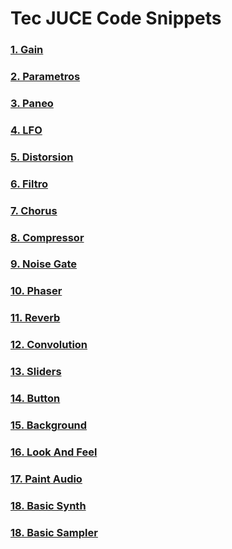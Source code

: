 # Tec JUCE Code Snippets

### [1. Gain](Gain.h)

### [2. Parametros](Parametros.h)

### [3. Paneo](Paneo.h)

### [4. LFO](LFO.h)

### [5. Distorsion](Distorsion.h)

### [6. Filtro](Filtro.h)

### [7. Chorus](Chorus.h)

### [8. Compressor](Compressor.h)

### [9. Noise Gate](NoiseGate.h)

### [10. Phaser](Phaser.h)

### [11. Reverb](Reverb.h)

### [12. Convolution](Convolution.h)

### [13. Sliders](Sliders.h)

### [14. Button](Button.h)

### [15. Background](Background.h)

### [16. Look And Feel](LookAndFeel.h)

### [17. Paint Audio](PaintAudio.h)

### [18. Basic Synth](BasicSynth.h)
### [18. Basic Sampler](BasicSampler.h)
